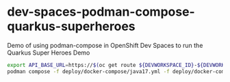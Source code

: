 # dev-spaces-podman-compose-quarkus-superheroes
Demo of using podman-compose in OpenShift Dev Spaces to run the Quarkus Super Heroes Demo

```bash
export API_BASE_URL=https://$(oc get route ${DEVWORKSPACE_ID}-${DEVWORKSPACE_COMPONENT_NAME}-${FIGHTS_SERVICE_PORT}-https-ui -o jsonpath={.spec.host})
podman compose -f deploy/docker-compose/java17.yml -f deploy/docker-compose/monitoring.yml up --remove-orphans
```

